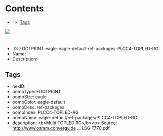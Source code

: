 



Contents
========

* [](#)
	* [Tags](#tags)
  
![][im]
# 

- ID: FOOTPRINT-eagle-eagle-default-ref-packages-PLCC4-TOPLED-RG
- Name: 
- Description: 

## Tags

- hexID: 
- oompType: FOOTPRINT
- oompSize: eagle
- oompColor: eagle-default
- oompDesc: ref-packages
- oompIndex: PLCC4-TOPLED-RG
- oompName: eagle-default/ref-packages/PLCC4-TOPLED-RG
- description: &lt;b&gt;Multi TOPLED RG&lt;/b&gt;&lt;p&gt;&#xD;
Source: http://www.osram.convergy.de ... LSG T770.pdf



[im]: image.png
